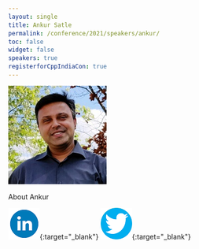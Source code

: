 ```yaml
---
layout: single
title: Ankur Satle
permalink: /conference/2021/speakers/ankur/
toc: false
widget: false
speakers: true
registerforCppIndiaCon: true
---
```


![Ankur Satle](/conference/2021/graphics/ankur.jpg "Ankur Satle")


About Ankur

[![Ankur Satle](/assets/images/linkedin.png "Ankur Satle")](https://www.linkedin.com/in/ankursatle/){:target="_blank"}
[![Ankur Satle](/assets/images/twitter.png "Ankur Satle")](https://twitter.com/AnkurSatle){:target="_blank"}
